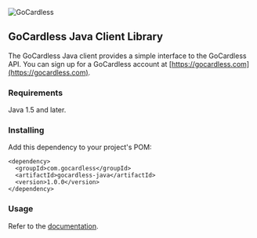 ![GoCardless](https://gocardless.com/resources/logo.png)

## GoCardless Java Client Library

The GoCardless Java client provides a simple interface to the GoCardless API. You can sign up for a GoCardless account at [https://gocardless.com](https://gocardless.com).

### Requirements

Java 1.5 and later.

### Installing

Add this dependency to your project's POM:

    <dependency>
      <groupId>com.gocardless</groupId>
      <artifactId>gocardless-java</artifactId>
      <version>1.0.0</version>
    </dependency>

### Usage

Refer to the [documentation](https://gocardless.com/docs).
